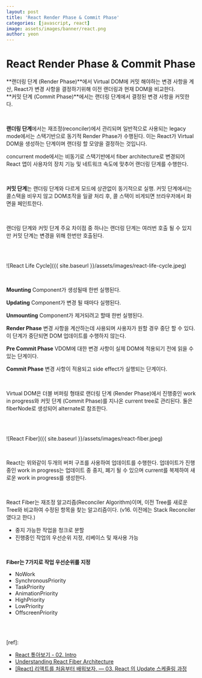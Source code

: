 ```yaml
---
layout: post
title: 'React Render Phase & Commit Phase'
categories: [javascript, react]
image: assets/images/banner/react.png
author: yeon
---
```


# React Render Phase & Commit Phase

**랜더링 단계 (Render Phase)**에서 Virtual DOM에 커밋 해야하는 변경 사항을 계산, React가 변경 사항을 결정하기위해 이전 랜더링과 현재 DOM을 비교한다. <br>
**커밋 단계 (Commit Phase)**에서는 랜더링 단계에서 결정된 변경 사항을 커밋한다.

<br>

**랜더링 단계**에서는 재조정(reconciler)에서 관리되며 일반적으로 사용되는 legacy mode에서는 스택기반으로 동기적 Render Phase가 수행된다. 이는 React가 Virtual DOM을 생성하는 단계이며 랜더링 할 모양을 결정하는 것입니다. <br>

concurrent mode에서는 비동기로 스택기반에서 fiber architecture로 변경되어 React 앱이 사용자의 장치 기능 및 네트워크 속도에 맞추어 랜더링 단계를 수행한다. <br>

<br>

**커밋 단계**는 랜더링 단계와 다르게 모드에 상관없이 동기적으로 실행. 커밋 단계에서는 콜스택을 비우지 않고 DOM조작을 일괄 처리 후, 콜 스택이 비게되면 브라우저에서 화면을 페인트한다. <br>

<br>

랜더링 단계와 커밋 단계 주요 차이점 중 하나는 랜더링 단계는 여러번 호출 될 수 있지만 커밋 단계는 변경을 위해 한번만 호출된다. <br>

<br><br>

![React Life Cycle]({{ site.baseurl }}/assets/images/react-life-cycle.jpeg)

<br>

**Mounting**
Component가 생성될때 한번 실행된다. <br>

**Updating**
Component가 변경 될 때마다 실행된다. <br>

**Unmounting**
Component가 제거되려고 할때 한번 실행된다. <br>

**Render Phase**
변경 사항을 계산하는데 사용되며 사용자가 원할 경우 중단 할 수 있다. 이 단계가 중단되면 DOM 업데이트를 수행하지 않는다. <br>

**Pre Commit Phase**
VDOM에 대한 변경 사항이 실제 DOM에 적용되기 전에 읽을 수 있는 단계이다. <br>

**Commit Phase**
변경 사항이 적용되고 side effect가 실행되는 단계이다. <br>

<br>

Virtual DOM은 더블 버퍼링 형태로 랜더링 단계 (Render Phase)에서 진행중인 work in progress와 커밋 단계 (Commit Phase)를 지나온 current tree로 관리된다. 둘은 fiberNode로 생성되어 alternate로 참조한다. <br>

<br><br>


![React Fiber]({{ site.baseurl }}/assets/images/react-fiber.jpeg)

<br>

React는 위와같이 두개의 버퍼 구조를 사용하여 업데이트를 수행한다. 업데이트가 진행중인 work in progress는 업데이트 중 중지, 폐기 될 수 있으며 current를 복제하여 새로운 work in progress를 생성한다. <br>

<br>

React Fiber는 재조정 알고리즘(Reconciler Algorithm)이며, 이전 Tree를 새로운 Tree와 비교하여 수정된 항목을 찾는 알고리즘이다. (v16. 이전에는 Stack Reconciler 였다고 한다.) <br>
- 중지 가능한 작업을 청크로 분할
- 진행중인 작업의 우선순위 지정, 리베이스 및 재사용 가능

<br>

**Fiber는 7가지로 작업 우선순위를 지정**

- NoWork
- SynchronousPriority
- TaskPriority
- AnimationPriority
- HighPriority
- LowPriority
- OffscreenPriority


<br><br>

[ref]: 
- [React 톺아보기 - 02. Intro](https://kimsangyeon.github.io/javascript/2020/04/02/javascript-coroutine-event-loop.html)
- [Understanding React Fiber Architecture](https://dzone.com/articles/understanding-of-react-fiber-architecture)
- [[React] 리액트를 처음부터 배워보자. — 03. React 의 Update 스케줄링 과정](https://medium.com/react-native-seoul/react-%EB%A6%AC%EC%95%A1%ED%8A%B8%EB%A5%BC-%EC%B2%98%EC%9D%8C%EB%B6%80%ED%84%B0-%EB%B0%B0%EC%9B%8C%EB%B3%B4%EC%9E%90-03-react-%EC%9D%98-reconciliation-%EA%B3%BC%EC%A0%95-2e6fb59c0c2d)

<br><br><br>
